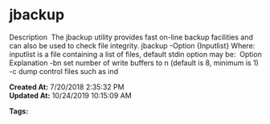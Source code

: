 # jbackup

Description  The jbackup utility provides fast on-line backup facilities and can also be used to check file integrity. jbackup -Option {Inputlist} Where:  inputlist is a file containing a list of files, default stdin option may be:  Option Explanation -bn set number of write buffers to n (default is 8, minimum is 1) -c dump control files such as ind  

**Created At:** 7/20/2018 2:35:32 PM  
**Updated At:** 10/24/2019 10:15:09 AM  

**Tags:**
<badge text='jfilesave' vertical='middle' />
<badge text='jrestore' vertical='middle' />
<badge text='jbackup' vertical='middle' />
<badge text='utilities' vertical='middle' />
<badge text='backup' vertical='middle' />
